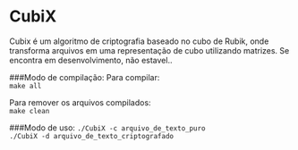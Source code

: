 CubiX
=====

Cubix é um algoritmo de criptografia baseado no cubo de Rubik, onde transforma arquivos em uma representação de cubo utilizando matrizes. Se encontra em desenvolvimento, não estavel..

###Modo de compilação:
Para compilar:<br>
`make all`

Para remover os arquivos compilados:<br>
`make clean`

###Modo de uso:
`./CubiX -c arquivo_de_texto_puro`<br>
`./CubiX -d arquivo_de_texto_criptografado`
